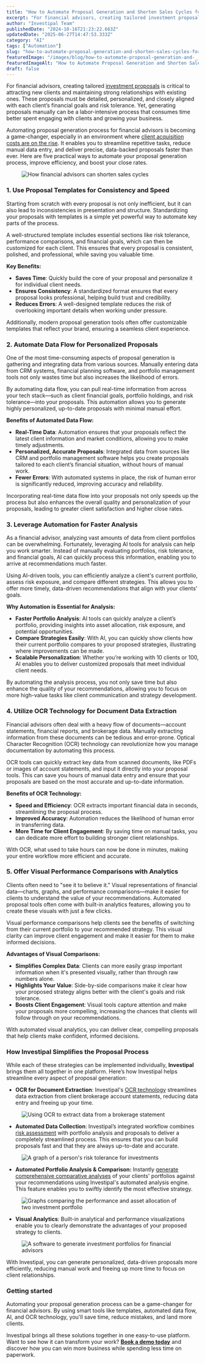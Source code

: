 ```yaml
---
title: "How to Automate Proposal Generation and Shorten Sales Cycles for Financial Advisors"
excerpt: "For financial advisors, creating tailored investment proposals is critical to attracting new clients and maintaining strong relationships with existing ones."
author: "Investipal Team"
publishedDate: "2024-10-16T21:23:22.663Z"
updatedDate: "2025-06-27T14:47:53.333Z"
category: "AI"
tags: ["Automation"]
slug: "how-to-automate-proposal-generation-and-shorten-sales-cycles-for-financial-advisors"
featuredImage: "/images/blog/how-to-automate-proposal-generation-and-__6711040e5fed5c6130965efb_How_20to_20Automate_20Pro.png"
featuredImageAlt: "How to Automate Proposal Generation and Shorten Sales Cycles for Financial Advisors"
draft: false
---
```

<p id="">For financial advisors, creating tailored <a href="/blog/tag/investment-proposals">investment proposals</a> is critical to attracting new clients and maintaining strong relationships with existing ones. These proposals must be detailed, personalized, and closely aligned with each client’s financial goals and risk tolerance. Yet, generating proposals manually can be a labor-intensive process that consumes time better spent engaging with clients and growing your business.</p><p id="">Automating proposal generation process for financial advisors is becoming a game-changer, especially in an environment where <a href="/blog/why-customer-acquisition-costs-are-rising-for-financial-advisors-and-what-to-do-about-it" id="">client acquisition costs are on the rise</a>. It enables you to streamline repetitive tasks, reduce manual data entry, and deliver precise, data-backed proposals faster than ever. Here are five practical ways to automate your proposal generation process, improve efficiency, and boost your close rates.</p><figure id="" class="w-richtext-figure-type-image w-richtext-align-fullwidth" style="max-width:2240px" data-rt-type="image" data-rt-align="fullwidth" data-rt-max-width="2240px"><div id=""><img src="/images/blog/how-to-automate-proposal-generation-and-__67102eca4faa84026fa5e52f_6710281a439a991250d00daf_.png" loading="lazy" alt="How financial advisors can shorten sales cycles" width="auto" height="auto" id=""></div></figure><h3 id=""><strong id="">1. Use Proposal Templates for Consistency and Speed</strong></h3><p id="">Starting from scratch with every proposal is not only inefficient, but it can also lead to inconsistencies in presentation and structure. Standardizing your proposals with templates is a simple yet powerful way to automate key parts of the process.</p><p id="">A well-structured template includes essential sections like risk tolerance, performance comparisons, and financial goals, which can then be customized for each client. This ensures that every proposal is consistent, polished, and professional, while saving you valuable time.</p><p id=""><strong id="">Key Benefits:</strong></p><ul id=""><li id=""><strong id="">Saves Time</strong>: Quickly build the core of your proposal and personalize it for individual client needs.</li><li id=""><strong id="">Ensures Consistency</strong>: A standardized format ensures that every proposal looks professional, helping build trust and credibility.</li><li id=""><strong id="">Reduces Errors</strong>: A well-designed template reduces the risk of overlooking important details when working under pressure.</li></ul><p id="">Additionally, modern proposal generation tools often offer customizable templates that reflect your brand, ensuring a seamless client experience.</p><h3 id=""><strong id="">2. Automate Data Flow for Personalized Proposals</strong></h3><p id="">One of the most time-consuming aspects of proposal generation is gathering and integrating data from various sources. Manually entering data from CRM systems, financial planning software, and portfolio management tools not only wastes time but also increases the likelihood of errors.</p><p id="">By automating data flow, you can pull real-time information from across your tech stack—such as client financial goals, portfolio holdings, and risk tolerance—into your proposals. This automation allows you to generate highly personalized, up-to-date proposals with minimal manual effort.</p><p id=""><strong id="">Benefits of Automated Data Flow:</strong></p><ul id=""><li id=""><strong id="">Real-Time Data</strong>: Automation ensures that your proposals reflect the latest client information and market conditions, allowing you to make timely adjustments.</li><li id=""><strong id="">Personalized, Accurate Proposals</strong>: Integrated data from sources like CRM and portfolio management software helps you create proposals tailored to each client’s financial situation, without hours of manual work.</li><li id=""><strong id="">Fewer Errors</strong>: With automated systems in place, the risk of human error is significantly reduced, improving accuracy and reliability.</li></ul><p id="">Incorporating real-time data flow into your proposals not only speeds up the process but also enhances the overall quality and personalization of your proposals, leading to greater client satisfaction and higher close rates.</p><h3 id=""><strong id="">3. Leverage Automation for Faster Analysis</strong></h3><p id="">As a financial advisor, analyzing vast amounts of data from client portfolios can be overwhelming. Fortunately, leveraging AI tools for analysis can help you work smarter. Instead of manually evaluating portfolios, risk tolerance, and financial goals, AI can quickly process this information, enabling you to arrive at recommendations much faster.</p><p id="">Using AI-driven tools, you can efficiently analyze a client's current portfolio, assess risk exposure, and compare different strategies. This allows you to offer more timely, data-driven recommendations that align with your clients' goals.</p><p id=""><strong id="">Why Automation is Essential for Analysis:</strong></p><ul id=""><li id=""><strong id="">Faster Portfolio Analysis</strong>: AI tools can quickly analyze a client’s portfolio, providing insights into asset allocation, risk exposure, and potential opportunities.</li><li id=""><strong id="">Compare Strategies Easily</strong>: With AI, you can quickly show clients how their current portfolio compares to your proposed strategies, illustrating where improvements can be made.</li><li id=""><strong id="">Scalable Personalization</strong>: Whether you’re working with 10 clients or 100, AI enables you to deliver customized proposals that meet individual client needs.</li></ul><p id="">By automating the analysis process, you not only save time but also enhance the quality of your recommendations, allowing you to focus on more high-value tasks like client communication and strategy development.</p><h3 id=""><strong id="">4. Utilize OCR Technology for Document Data Extraction</strong></h3><p id="">Financial advisors often deal with a heavy flow of documents—account statements, financial reports, and brokerage data. Manually extracting information from these documents can be tedious and error-prone. Optical Character Recognition (OCR) technology can revolutionize how you manage documentation by automating this process.</p><p id="">OCR tools can quickly extract key data from scanned documents, like PDFs or images of account statements, and input it directly into your proposal tools. This can save you hours of manual data entry and ensure that your proposals are based on the most accurate and up-to-date information.</p><p id=""><strong id="">Benefits of OCR Technology:</strong></p><ul id=""><li id=""><strong id="">Speed and Efficiency</strong>: OCR extracts important financial data in seconds, streamlining the proposal process.</li><li id=""><strong id="">Improved Accuracy</strong>: Automation reduces the likelihood of human error in transferring data.</li><li id=""><strong id="">More Time for Client Engagement</strong>: By saving time on manual tasks, you can dedicate more effort to building stronger client relationships.</li></ul><p id="">With OCR, what used to take hours can now be done in minutes, making your entire workflow more efficient and accurate.</p><h3 id=""><strong id="">5. Offer Visual Performance Comparisons with Analytics</strong></h3><p id="">Clients often need to "see it to believe it." Visual representations of financial data—charts, graphs, and performance comparisons—make it easier for clients to understand the value of your recommendations. Automated proposal tools often come with built-in analytics features, allowing you to create these visuals with just a few clicks.</p><p id="">Visual performance comparisons help clients see the benefits of switching from their current portfolio to your recommended strategy. This visual clarity can improve client engagement and make it easier for them to make informed decisions.</p><p id=""><strong id="">Advantages of Visual Comparisons:</strong></p><ul id=""><li id=""><strong id="">Simplifies Complex Data</strong>: Clients can more easily grasp important information when it's presented visually, rather than through raw numbers alone.</li><li id=""><strong id="">Highlights Your Value</strong>: Side-by-side comparisons make it clear how your proposed strategy aligns better with the client's goals and risk tolerance.</li><li id=""><strong id="">Boosts Client Engagement</strong>: Visual tools capture attention and make your proposals more compelling, increasing the chances that clients will follow through on your recommendations.</li></ul><p id="">With automated visual analytics, you can deliver clear, compelling proposals that help clients make confident, informed decisions.</p><h3 id=""><strong id="">How Investipal Simplifies the Proposal Process</strong></h3><p id="">While each of these strategies can be implemented individually, <strong id="">Investipal</strong> brings them all together in one platform. Here’s how Investipal helps streamline every aspect of proposal generation:</p><ul id=""><li id=""><strong id="">OCR for Document Extraction</strong>: Investipal's <a href="/blog/how-to-leverage-ocr-technology-for-faster-client-account-statement-analysis" id="">OCR technology</a> streamlines data extraction from client brokerage account statements, reducing data entry and freeing up your time.</li></ul><figure id="" class="w-richtext-figure-type-image w-richtext-align-fullwidth" style="max-width:2240px" data-rt-type="image" data-rt-align="fullwidth" data-rt-max-width="2240px"><div id=""><img src="/images/blog/how-to-automate-proposal-generation-and-__67102eca4faa84026fa5e549_671028271a74314d0a559cf8_.png" loading="lazy" alt="Using OCR to extract data from a brokerage statement" width="auto" height="auto" id=""></div></figure><ul id=""><li id=""><strong id="">Automated Data Collection</strong>: Investipal’s integrated workflow combines <a href="/blog/improving-risk-tolerance-questionnaires-for-better-financial-planning" id="">risk assessment</a> with portfolio analysis and proposals to deliver a completely streamlined process. This ensures that you can build proposals fast and that they are always up-to-date and accurate.</li></ul><figure id="" class="w-richtext-figure-type-image w-richtext-align-fullwidth" style="max-width:2240px" data-rt-type="image" data-rt-align="fullwidth" data-rt-max-width="2240px"><div id=""><img src="/images/blog/how-to-automate-proposal-generation-and-__67102eca4faa84026fa5e546_6710285174ff8bbafdfffb77_.png" loading="lazy" alt="A graph of a person's risk tolerance for investments" width="auto" height="auto" id=""></div></figure><ul id=""><li id=""><strong id="">Automated Portfolio Analysis &amp; Comparison:</strong> Instantly <a href="/blog/automating-comparative-portfolio-analyses-for-financial-advisors-save-time-and-optimize-client-portfolios" id="">generate comprehensive comparative analyses</a> of your clients' portfolios against your recommendations using Investipal's automated analysis engine. This feature enables you to swiftly identify the most effective strategy.</li></ul><figure id="" class="w-richtext-figure-type-image w-richtext-align-fullwidth" style="max-width:2240px" data-rt-type="image" data-rt-align="fullwidth" data-rt-max-width="2240px"><div id=""><img src="/images/blog/how-to-automate-proposal-generation-and-__67102eca4faa84026fa5e54c_6710285c0ae409a9588f89c1_.png" loading="lazy" alt="Graphs comparing the performance and asset allocation of two investment portfolio" width="auto" height="auto" id=""></div></figure><ul id=""><li id=""><strong id="">Visual Analytics</strong>: Built-in analytical and performance visualizations enable you to clearly demonstrate the advantages of your proposed strategy to clients.</li></ul><figure id="" class="w-richtext-figure-type-image w-richtext-align-fullwidth" style="max-width:2240px" data-rt-type="image" data-rt-align="fullwidth" data-rt-max-width="2240px"><div id=""><img src="/images/blog/how-to-automate-proposal-generation-and-__67102ec94faa84026fa5e527_671028697593bf76f80da5e2_.png" loading="lazy" alt="A software to generate investment portfolios for financial advisors" width="auto" height="auto" id=""></div></figure><p id="">With Investipal, you can generate personalized, data-driven proposals more efficiently, reducing manual work and freeing up more time to focus on client relationships.</p><h3 id="">Getting started</h3><p id="">Automating your proposal generation process can be a game-changer for financial advisors. By using smart tools like templates, automated data flow, AI, and OCR technology, you'll save time, reduce mistakes, and land more clients.</p><p id="">Investipal brings all these solutions together in one easy-to-use platform. Want to see how it can transform your work? <a href="/book-a-demo" id=""><strong id="">Book a demo today</strong></a> and discover how you can win more business while spending less time on paperwork.</p>